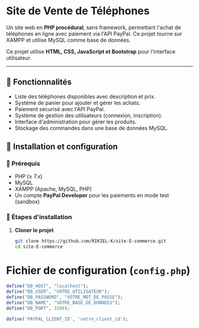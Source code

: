 # Site de Vente de Téléphones

Un site web en **PHP procédural**, sans framework, permettant l'achat de téléphones en ligne avec paiement via l'API PayPal. Ce projet tourne sur XAMPP et utilise MySQL comme base de données. 

Ce projet utilise **HTML, CSS, JavaScript et Bootstrap** pour l'interface utilisateur.

---

## 📌 Fonctionnalités

-  Liste des téléphones disponibles avec description et prix.
-  Système de panier pour ajouter et gérer les achats.
-  Paiement sécurisé avec l'API PayPal.
-  Système de gestion des utilisateurs (connexion, inscription).
-  Interface d'administration pour gérer les produits.
-  Stockage des commandes dans une base de données MySQL.

## 📌 Installation et configuration

### 📌 Prérequis

- PHP (≥ 7.x)
- MySQL
- XAMPP (Apache, MySQL, PHP)
- Un compte **PayPal Developer** pour les paiements en mode test (sandbox)

### 📌 Étapes d'installation

1. **Cloner le projet**
   ```bash
   git clone https://github.com/RIKIEL-K/site-E-commerce.git
   cd site-E-commerce

# Fichier de configuration (`config.php`)

```php
define("DB_HOST", "localhost");
define("DB_USER", "VOTRE_UTILISATEUR");
define("DB_PASSWORD", "VOTRE_MOT_DE_PASSE");
define("DB_NAME", "VOTRE_BASE_DE_DONNEES");
define("DB_PORT", 3306);

define('PAYPAL_CLIENT_ID', 'votre_client_id');


